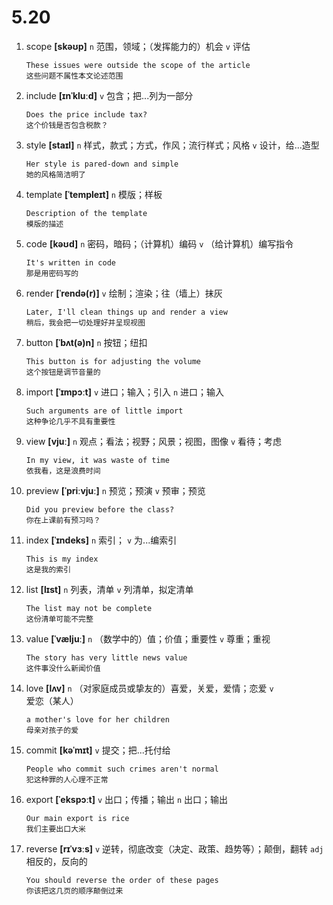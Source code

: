 # 5.20


1. scope **[skəʊp]** `n` 范围，领域；（发挥能力的）机会 `v` 评估
    ```
    These issues were outside the scope of the article
    这些问题不属性本文论述范围
    ```

2. include **[ɪnˈkluːd]** `v` 包含；把...列为一部分
    ```
    Does the price include tax?
    这个价钱是否包含税款？
    ```

3. style **[staɪl]** `n` 样式，款式；方式，作风；流行样式；风格 `v` 设计，给...造型
    ```
    Her style is pared-down and simple
    她的风格简洁明了
    ```

4. template **[ˈtempleɪt]** `n` 模版；样板
    ```
    Description of the template
    模版的描述
    ```

5. code **[kəʊd]** `n` 密码，暗码；（计算机）编码 `v` （给计算机）编写指令
    ```
    It's written in code
    那是用密码写的
    ```

6. render **[ˈrendə(r)]** `v` 绘制；渲染；往（墙上）抹灰
    ```
    Later, I'll clean things up and render a view
    稍后，我会把一切处理好并呈现视图
    ```

7. button **[ˈbʌt(ə)n]** `n` 按钮；纽扣
    ```
    This button is for adjusting the volume
    这个按钮是调节音量的
    ```

8. import **[ˈɪmpɔːt]** `v` 进口；输入；引入 `n` 进口；输入
    ```
    Such arguments are of little import
    这种争论几乎不具有重要性
    ```

9. view **[vjuː]** `n` 观点；看法；视野；风景；视图，图像 `v` 看待；考虑
    ```
    In my view, it was waste of time
    依我看，这是浪费时间
    ```

10. preview **[ˈpriːvjuː]** `n` 预览；预演 `v` 预审；预览
    ```
    Did you preview before the class?
    你在上课前有预习吗？
    ```

11. index **[ˈɪndeks]** `n` 索引； `v` 为...编索引
    ```
    This is my index
    这是我的索引
    ```

12. list **[lɪst]** `n` 列表，清单 `v` 列清单，拟定清单
    ```
    The list may not be complete
    这份清单可能不完整
    ```

13. value **[ˈvæljuː]** `n` （数学中的）值；价值；重要性 `v` 尊重；重视
    ```
    The story has very little news value
    这件事没什么新闻价值
    ```

14. love **[lʌv]** `n` （对家庭成员或挚友的）喜爱，关爱，爱情；恋爱 `v` 爱恋（某人）
    ```
    a mother's love for her children
    母亲对孩子的爱
    ```

15. commit **[kəˈmɪt]** `v` 提交；把...托付给
    ```
    People who commit such crimes aren't normal
    犯这种罪的人心理不正常
    ```

16. export **[ˈekspɔːt]** `v` 出口；传播；输出 `n` 出口；输出
    ```
    Our main export is rice
    我们主要出口大米
    ```

17. reverse **[rɪˈvɜːs]** `v` 逆转，彻底改变（决定、政策、趋势等）；颠倒，翻转 `adj` 相反的，反向的
    ```
    You should reverse the order of these pages
    你该把这几页的顺序颠倒过来
    ```
